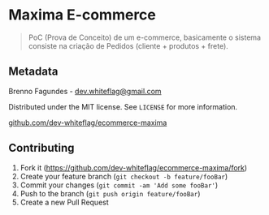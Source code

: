 
# Maxima E-commerce

> PoC (Prova de Conceito) de um e-commerce, basicamente o sistema consiste na criação de Pedidos (cliente + produtos + frete).

## Metadata

Brenno Fagundes - dev.whiteflag@gmail.com

Distributed under the MIT license. See ``LICENSE`` for more information.

[github.com/dev-whiteflag/ecommerce-maxima](https://github.com/dev-whiteflag/ecommerce-maxima)

## Contributing

1. Fork it (<https://github.com/dev-whiteflag/ecommerce-maxima/fork>)
2. Create your feature branch (`git checkout -b feature/fooBar`)
3. Commit your changes (`git commit -am 'Add some fooBar'`)
4. Push to the branch (`git push origin feature/fooBar`)
5. Create a new Pull Request

